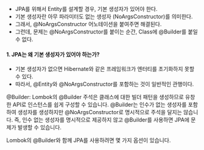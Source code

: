 - JPA를 위해서 Entity를 설계할 경우, 기본 생성자가 있어야 한다.
- 기본 생성자란 아무 파라미터도 없는 생성자 (NoArgsConstructor)를 의미한다.
- 그래서, @NoArgsConstructor 어노테이션을 붙여주면 해결된다.
- 그런데, 문제는 @NoArgsConstructor를 붙이는 순간, Class에 @Builder를 붙일 수 없다.

#### 1. JPA는 왜 기본 생성자가 있어야 하는가?
- 기본 생성자가 없으면 Hibernate와 같은 프레임워크가 엔터티를 초기화하지 못할 수 있다.
- 따라서, @Entity와 @NoArgsConstructor를 포함하는 것이 일반적인 관행이다.


@Builder: Lombok의 @Builder 주석은 클래스에 대한 빌더 패턴을 생성하므로 유창한 API로 인스턴스를 쉽게 구성할 수 있습니다. @Builder는 인수가 없는 생성자를 포함하여 생성자를 생성하지만 @NoArgsConstructor로 명시적으로 주석을 달지는 않습니다. 즉, 인수 없는 생성자를 명시적으로 제공하지 않고 @Builder를 사용하면 JPA에 문제가 발생할 수 있습니다.

Lombok의 @Builder와 함께 JPA를 사용하려면 몇 가지 옵션이 있습니다.
